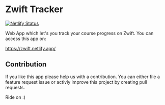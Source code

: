 # Zwift Tracker

[![Netlify Status](https://api.netlify.com/api/v1/badges/95ddc965-11a3-44f8-9221-96cea1f5d8bf/deploy-status)](https://app.netlify.com/sites/zwift/deploys)

Web App which let's you track your course progress on Zwift. You can access this app on:

https://zwift.netlify.app/

## Contribution

If you like this app please help us with a contribution. You can either file a feature request issue or activly improve this project by creating pull requests.

Ride on :)
